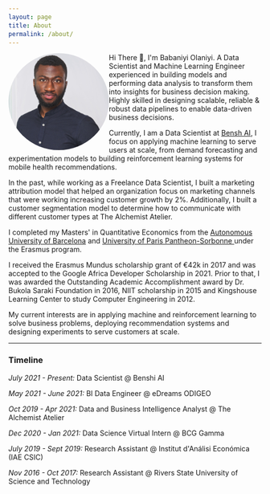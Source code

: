 ```yaml
---
layout: page
title: About
permalink: /about/
---
```

<img style="float: left; border-radius:50%" src="/images/profile.jpeg" width="200">

Hi There 👋, I'm Babaniyi Olaniyi. A Data Scientist and Machine Learning Engineer experienced in building models and performing data analysis to transform them into insights for business decision making. Highly skilled in designing scalable, reliable & robust data pipelines to enable data-driven business decisions. 

Currently, I am a Data Scientist at [Bensh AI](https://benshi.ai), I focus on applying machine learning to serve users at scale, from demand forecasting and experimentation models to building reinforcement learning systems for mobile health recommendations.

In the past, while working as a Freelance Data Scientist, I built a marketing attribution model that helped an organization focus on marketing channels that were working increasing customer growth by 2%. Additionally, I built a customer segmentation model to determine how to communicate with different customer types at The Alchemist Atelier.

I completed my Masters' in Quantitative Economics from the [Autonomous University of Barcelona](https://uab.cat) and [University of Paris Pantheon-Sorbonne ](https://www.pantheonsorbonne.fr/en) under the Erasmus program.

I received the Erasmus Mundus scholarship grant of €42k in 2017 and was accepted to the Google Africa Developer Scholarship in 2021. Prior to that, I was awarded the Outstanding Academic Accomplishment award by Dr. Bukola Saraki Foundation in 2016, NIIT scholarship in 2015 and Kingshouse Learning Center to study Computer Engineering in 2012.

My current interests are in applying machine and reinforcement learning to solve business problems, deploying recommendation systems and designing experiments to serve customers at scale.

<!-- ![image alt >](/images/profile.jpeg) -->



***
### Timeline
*July 2021 - Present:* Data Scientist @ Benshi AI

*May 2021 - June 2021:* BI Data Engineer @ eDreams ODIGEO

*Oct 2019 - Apr 2021:* Data and Business Intelligence Analyst @ The Alchemist Atelier

*Dec 2020 - Jan 2021:* Data Science Virtual Intern @ BCG Gamma

*July 2019 - Sept 2019:* Research Assistant @ Institut d'Análisi Económica (IAE CSIC)

*Nov 2016 - Oct 2017:* Research Assistant @ Rivers State University of Science and Technology






